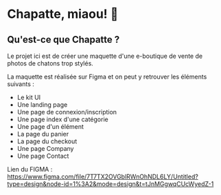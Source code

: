 # Chapatte, miaou! :feet:
## Qu'est-ce que Chapatte ?
Le projet ici est de créer une maquette d'une e-boutique de vente de photos de chatons trop stylés.

La maquette est réalisée sur Figma et on peut y retrouver les éléments suivants :
* Le kit UI
* Une landing page
* Une page de connexion/inscription
* Une page index d'une catégorie
* Une page d'un élément
* La page du panier
* La page du checkout
* Une page Company
* Une page Contact

Lien du FIGMA : https://www.figma.com/file/7T7TX2OVGblRWnOhNDL6LY/Untitled?type=design&node-id=1%3A2&mode=design&t=tJnMGgwqCUcWyedZ-1